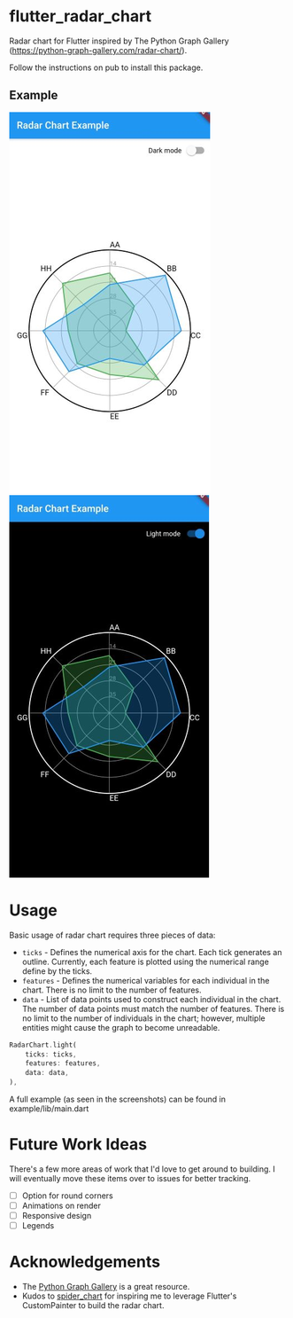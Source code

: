 # flutter_radar_chart

Radar chart for Flutter inspired by The Python Graph Gallery (https://python-graph-gallery.com/radar-chart/).

Follow the instructions on pub to install this package.

## Example

![screenshot](example/screenshots/light_mode_small.jpg)
![screenshot](example/screenshots/dark_mode_small.jpg)

# Usage

Basic usage of radar chart requires three pieces of data:

* `ticks` - Defines the numerical axis for the chart. Each tick generates an outline. Currently, each feature is plotted using the numerical range define by the ticks.
* `features` - Defines the numerical variables for each individual in the chart. There is no limit to the number of features.
* `data` - List of data points used to construct each individual in the chart. The number of data points must match the number of features. There is no limit to the number of individuals in the chart; however, multiple entities might cause the graph to become unreadable.

```dart
RadarChart.light(
    ticks: ticks,
    features: features,
    data: data,
),
```
A full example (as seen in the screenshots) can be found in example/lib/main.dart

# Future Work Ideas

There's a few more areas of work that I'd love to get around to building. I will eventually move these items over to issues for better tracking.

- [ ] Option for round corners
- [ ] Animations on render
- [ ] Responsive design
- [ ] Legends

# Acknowledgements

* The [Python Graph Gallery](https://python-graph-gallery.com) is a great resource.
* Kudos to [spider_chart](https://gitlab.com/cnsumner/flutter-spider-chart) for inspiring me to leverage Flutter's CustomPainter to build the radar chart.